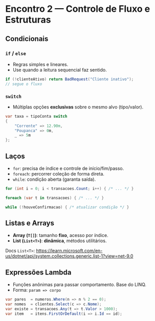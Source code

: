 # Encontro 2 — Controle de Fluxo e Estruturas

## Condicionais

### `if` / `else`
- Regras simples e lineares.
- Use quando a leitura sequencial faz sentido.

```csharp
if (!clienteAtivo) return BadRequest("Cliente inativo");
// segue o fluxo
```

### `switch`
- Múltiplas opções **exclusivas** sobre o mesmo alvo (tipo/valor).

```csharp
var taxa = tipoConta switch
{
    "Corrente" => 12.90m,
    "Poupanca" => 0m,
    _ => 5m
};
```

## Laços

- `for`: precisa de índice e controle de início/fim/passo.
- `foreach`: percorrer coleção de forma direta.
- `while`: condição aberta (garanta saída).

```csharp
for (int i = 0; i < transacoes.Count; i++) { /* ... */ }

foreach (var t in transacoes) { /* ... */ }

while (!houveConfirmacao) { /* atualizar condição */ }
```

## Listas e Arrays

- **Array (`T[]`)**: tamanho **fixo**, acesso por índice.
- **List (`List<T>`)**: **dinâmica**, métodos utilitários.

Docs `List<T>`: https://learn.microsoft.com/en-us/dotnet/api/system.collections.generic.list-1?view=net-9.0

## Expressões Lambda

- Funções anônimas para passar comportamento. Base do LINQ.
- Forma: `param => corpo`

```csharp
var pares  = numeros.Where(n => n % 2 == 0);
var nomes  = clientes.Select(c => c.Nome);
var existe = transacoes.Any(t => t.Valor > 1000);
var item   = itens.FirstOrDefault(i => i.Id == id);
```

